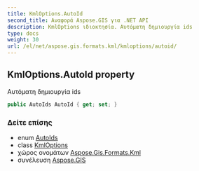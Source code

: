 ```yaml
---
title: KmlOptions.AutoId
second_title: Αναφορά Aspose.GIS για .NET API
description: KmlOptions ιδιοκτησία. Αυτόματη δημιουργία ids
type: docs
weight: 30
url: /el/net/aspose.gis.formats.kml/kmloptions/autoid/
---
```

## KmlOptions.AutoId property

Αυτόματη δημιουργία ids

```csharp
public AutoIds AutoId { get; set; }
```

### Δείτε επίσης

* enum [AutoIds](../../../aspose.gis/autoids/)
* class [KmlOptions](../)
* χώρος ονομάτων [Aspose.Gis.Formats.Kml](../../kmloptions/)
* συνέλευση [Aspose.GIS](../../../)


